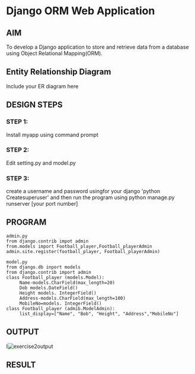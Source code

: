 # Django ORM Web Application

## AIM
To develop a Django application to store and retrieve data from a database using Object Relational Mapping(ORM).

## Entity Relationship Diagram

Include your ER diagram here

## DESIGN STEPS

### STEP 1:

Install myapp using command prompt

### STEP 2:

Edit  setting.py and model.py

### STEP 3:

create a username and password usingfor your django 'python Createsuperuser' and then run the program using python manage.py runserver [your port number]

## PROGRAM
```
admin.py
from django.contrib impot admin
from.models import Football_player,Football_playerAdmin
admin.site.register(football_player, Football_playerAdmin)

model.py
from django.db inport models
from django.contrib import admin
class Football_player (models.Model):
     Name-models.CharField(max_length=20)
     Dob models.DateField()
     Height models. IntegerField()
     Address-models.CharField(max_length=100)
     MobileNo=models. IntegerField()
class Football_player (admib.ModelAdmin):
     list_display=["Name", "Bob", "Height", "Address","MobileNo"]
```
## OUTPUT

I![exercise2output](https://github.com/Thilakeshwaran/django-orm-app/assets/147473132/6f4cecb3-2f5c-48f8-88d4-28039b1f978f)



## RESULT
